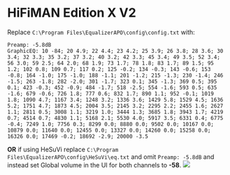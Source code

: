 # HiFiMAN Edition X V2
Replace `C:\Program Files\EqualizerAPO\config\config.txt` with:
```
Preamp: -5.8dB
GraphicEQ: 10 -84; 20 4.9; 22 4.4; 23 4.2; 25 3.9; 26 3.8; 28 3.6; 30 3.4; 32 3.3; 35 3.2; 37 3.2; 40 3.2; 42 3.3; 45 3.4; 49 3.5; 52 3.4; 56 3.0; 59 2.5; 64 2.0; 68 1.9; 73 1.7; 78 1.8; 83 1.7; 89 1.5; 95 1.2; 102 0.8; 109 0.7; 117 0.2; 125 -0.2; 134 -0.3; 143 -0.6; 153 -0.8; 164 -1.0; 175 -1.0; 188 -1.1; 201 -1.2; 215 -1.3; 230 -1.4; 246 -1.5; 263 -1.8; 282 -2.0; 301 -1.7; 323 0.1; 345 -1.3; 369 0.5; 395 0.1; 423 -0.3; 452 -0.9; 484 -1.7; 518 -2.5; 554 -1.6; 593 0.5; 635 -1.6; 679 -0.6; 726 1.8; 777 0.6; 832 1.7; 890 1.1; 952 -0.1; 1019 1.8; 1090 4.7; 1167 3.4; 1248 3.2; 1336 3.6; 1429 5.8; 1529 4.5; 1636 5.2; 1751 4.7; 1873 4.5; 2004 3.5; 2145 3.2; 2295 2.2; 2455 1.6; 2627 1.1; 2811 0.5; 3008 1.1; 3219 1.0; 3444 1.3; 3685 1.8; 3943 1.7; 4219 0.7; 4514 0.7; 4830 1.1; 5168 2.1; 5530 4.0; 5917 3.5; 6331 0.4; 6775 -0.4; 7249 1.0; 7756 0.3; 8299 0.0; 8880 0.0; 9502 0.0; 10167 0.0; 10879 0.0; 11640 0.0; 12455 0.0; 13327 0.0; 14260 0.0; 15258 0.0; 16326 0.0; 17469 -0.2; 18692 -2.9; 20000 -3.5
```
**OR** if using HeSuVi replace `C:\Program Files\EqualizerAPO\config\HeSuVi\eq.txt` and omit `Preamp: -5.8dB` and instead set Global volume in the UI for both channels to **-58**.
![](https://raw.githubusercontent.com/jaakkopasanen/AutoEq/master/results/SBAF-Serious/innerfidelity/onear/HiFiMAN%20Edition%20X%20V2/HiFiMAN%20Edition%20X%20V2.png)